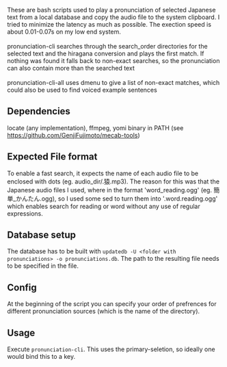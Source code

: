 

These are bash scripts used to play a pronunciation of selected Japanese text from a local database and copy the audio file to the system clipboard.
I tried to minimize the latency as much as possible. The exection speed is about 0.01-0.07s on my low end system.\
\
pronunciation-cli searches through the search_order directories for the selected text and the hiragana conversion and plays the first match. If nothing was found
it falls back to non-exact searches, so the pronunciation can also contain more than the searched text\
\
pronunciation-cli-all uses dmenu to give a list of non-exact matches, which could also be used to find voiced example sentences

## Dependencies
locate (any implementation), ffmpeg, yomi binary in PATH (see https://github.com/GenjiFujimoto/mecab-tools)

## Expected File format
To enable a fast search, it expects the name of each audio file to be enclosed with dots (eg. audio_dir/.猿.mp3).
The reason for this was that the Japanese audio files I used, where in the format 'word_reading.ogg' (eg. 簡単_かんたん.ogg), so I used some sed
to turn them into '.word.reading.ogg' which enables search for reading or word without any use of regular expressions.

## Database setup
The database has to be built with `updatedb -U <folder with pronunciations> -o pronunciations.db`. The path to the resulting file needs to be specified in the
file.

## Config
At the beginning of the script you can specify your order of prefrences for different pronunciation sources (which is the name of the directory).

## Usage
Execute `pronunciation-cli`. This uses the primary-seletion, so ideally one would bind this to a key.
